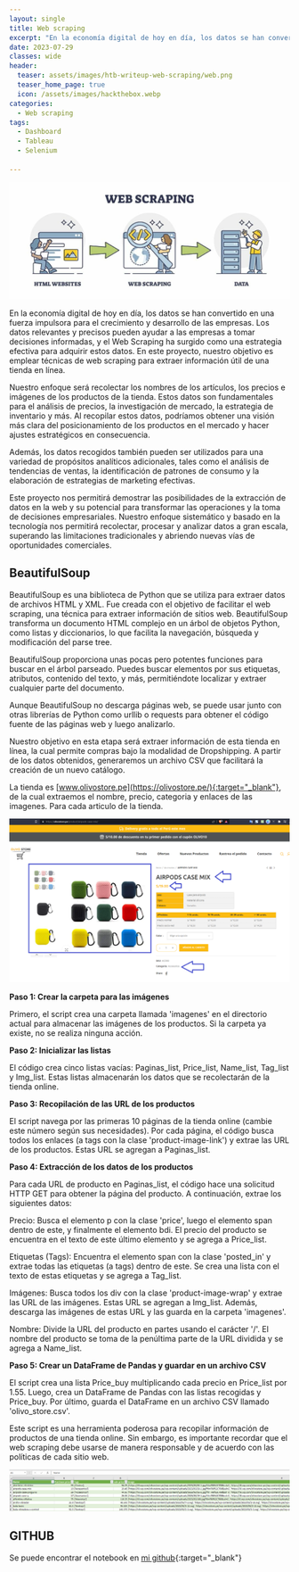 ```yaml
---
layout: single
title: Web scraping
excerpt: "En la economía digital de hoy en día, los datos se han convertido en una fuerza impulsora para el crecimiento y desarrollo de las empresas. Los datos relevantes y precisos pueden ayudar a las empresas a tomar decisiones informadas, y el Web Scraping ha surgido como una estrategia efectiva para adquirir estos datos. En este proyecto, nuestro objetivo es emplear técnicas de web scraping para extraer información útil de una tienda en línea."
date: 2023-07-29
classes: wide
header:
  teaser: assets/images/htb-writeup-web-scraping/web.png
  teaser_home_page: true
  icon: /assets/images/hackthebox.webp
categories:
  - Web scraping
tags:  
  - Dashboard
  - Tableau
  - Selenium

---
```


![](/assets/images/htb-writeup-web-scraping/baner.jpg)

En la economía digital de hoy en día, los datos se han convertido en una fuerza impulsora para el crecimiento y desarrollo de las empresas. Los datos relevantes y precisos pueden ayudar a las empresas a tomar decisiones informadas, y el Web Scraping ha surgido como una estrategia efectiva para adquirir estos datos. En este proyecto, nuestro objetivo es emplear técnicas de web scraping para extraer información útil de una tienda en línea.

Nuestro enfoque será recolectar los nombres de los artículos, los precios e imágenes de los productos de la tienda. Estos datos son fundamentales para el análisis de precios, la investigación de mercado, la estrategia de inventario y más. Al recopilar estos datos, podríamos obtener una visión más clara del posicionamiento de los productos en el mercado y hacer ajustes estratégicos en consecuencia.

Además, los datos recogidos también pueden ser utilizados para una variedad de propósitos analíticos adicionales, tales como el análisis de tendencias de ventas, la identificación de patrones de consumo y la elaboración de estrategias de marketing efectivas.

Este proyecto nos permitirá demostrar las posibilidades de la extracción de datos en la web y su potencial para transformar las operaciones y la toma de decisiones empresariales. Nuestro enfoque sistemático y basado en la tecnología nos permitirá recolectar, procesar y analizar datos a gran escala, superando las limitaciones tradicionales y abriendo nuevas vías de oportunidades comerciales.

## __BeautifulSoup__

BeautifulSoup es una biblioteca de Python que se utiliza para extraer datos de archivos HTML y XML. Fue creada con el objetivo de facilitar el web scraping, una técnica para extraer información de sitios web. BeautifulSoup transforma un documento HTML complejo en un árbol de objetos Python, como listas y diccionarios, lo que facilita la navegación, búsqueda y modificación del parse tree.

BeautifulSoup proporciona unas pocas pero potentes funciones para buscar en el árbol parseado. Puedes buscar elementos por sus etiquetas, atributos, contenido del texto, y más, permitiéndote localizar y extraer cualquier parte del documento.

Aunque BeautifulSoup no descarga páginas web, se puede usar junto con otras librerías de Python como urllib o requests para obtener el código fuente de las páginas web y luego analizarlo.

Nuestro objetivo en esta etapa será extraer información de esta tienda en línea, la cual permite compras bajo la modalidad de Dropshipping. A partir de los datos obtenidos, generaremos un archivo CSV que facilitará la creación de un nuevo catálogo.

La tienda es [www.olivostore.pe](https://olivostore.pe/){:target="_blank"}, de la cual extraemos el nombre, precio, categoria y enlaces de las imagenes. Para cada articulo de la tienda.



![](/assets/images/htb-writeup-web-scraping/olivo.png)


**Paso 1: Crear la carpeta para las imágenes**

Primero, el script crea una carpeta llamada 'imagenes' en el directorio actual para almacenar las imágenes de los productos. Si la carpeta ya existe, no se realiza ninguna acción.

**Paso 2: Inicializar las listas**

El código crea cinco listas vacías: Paginas_list, Price_list, Name_list, Tag_list y Img_list. Estas listas almacenarán los datos que se recolectarán de la tienda online.

**Paso 3: Recopilación de las URL de los productos**

El script navega por las primeras 10 páginas de la tienda online (cambie este número según sus necesidades). Por cada página, el código busca todos los enlaces (a tags con la clase 'product-image-link') y extrae las URL de los productos. Estas URL se agregan a Paginas_list.

**Paso 4: Extracción de los datos de los productos**

Para cada URL de producto en Paginas_list, el código hace una solicitud HTTP GET para obtener la página del producto. A continuación, extrae los siguientes datos:

Precio: Busca el elemento p con la clase 'price', luego el elemento span dentro de este, y finalmente el elemento bdi. El precio del producto se encuentra en el texto de este último elemento y se agrega a Price_list.

Etiquetas (Tags): Encuentra el elemento span con la clase 'posted_in' y extrae todas las etiquetas (a tags) dentro de este. Se crea una lista con el texto de estas etiquetas y se agrega a Tag_list.

Imágenes: Busca todos los div con la clase 'product-image-wrap' y extrae las URL de las imágenes. Estas URL se agregan a Img_list. Además, descarga las imágenes de estas URL y las guarda en la carpeta 'imagenes'.

Nombre: Divide la URL del producto en partes usando el carácter '/'. El nombre del producto se toma de la penúltima parte de la URL dividida y se agrega a Name_list.

**Paso 5: Crear un DataFrame de Pandas y guardar en un archivo CSV**

El script crea una lista Price_buy multiplicando cada precio en Price_list por 1.55. Luego, crea un DataFrame de Pandas con las listas recogidas y Price_buy. Por último, guarda el DataFrame en un archivo CSV llamado 'olivo_store.csv'.

Este script es una herramienta poderosa para recopilar información de productos de una tienda online. Sin embargo, es importante recordar que el web scraping debe usarse de manera responsable y de acuerdo con las políticas de cada sitio web.

![](/assets/images/htb-writeup-web-scraping/rrr.png)


## __GITHUB__
Se puede encontrar el notebook en [mi github](https://github.com/davidsosaolea/scraping_olivo){:target="_blank"}


